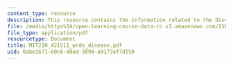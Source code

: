 ```yaml
---
content_type: resource
description: This resource contains the information related to the disease environment.
file: /media/https%3A/open-learning-course-data-rc.s3.amazonaws.com/21h-421-introduction-to-environmental-history-spring-2011/0abe167160c648ad3094a9173ef7d150_MIT21H_421S11_wrds_disease.pdf
file_type: application/pdf
resourcetype: Document
title: MIT21H_421S11_wrds_disease.pdf
uid: 0abe1671-60c6-48ad-3094-a9173ef7d150
---
```

